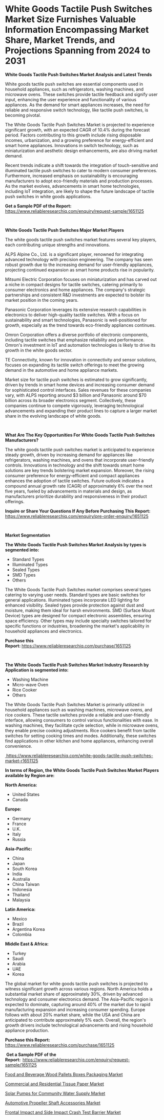 <p><h1>White Goods Tactile Push Switches Market Size Furnishes Valuable Information Encompassing Market Share, Market Trends, and Projections Spanning from 2024 to 2031</h1></p><p><strong>White Goods Tactile Push Switches Market Analysis and Latest Trends</strong></p>
<p><p>White goods tactile push switches are essential components used in household appliances, such as refrigerators, washing machines, and microwave ovens. These switches provide tactile feedback and signify user input, enhancing the user experience and functionality of various appliances. As the demand for smart appliances increases, the need for reliable and responsive switch technology, like tactile push switches, is becoming pivotal.</p><p>The White Goods Tactile Push Switches Market is projected to experience significant growth, with an expected CAGR of 10.4% during the forecast period. Factors contributing to this growth include rising disposable incomes, urbanization, and a growing preference for energy-efficient and smart home appliances. Innovations in switch technology, such as miniaturization and aesthetic design enhancements, are also driving market demand.</p><p>Recent trends indicate a shift towards the integration of touch-sensitive and illuminated tactile push switches to cater to modern consumer preferences. Furthermore, increased emphasis on sustainability is encouraging manufacturers to adopt eco-friendly materials and production processes. As the market evolves, advancements in smart home technologies, including IoT integration, are likely to shape the future landscape of tactile push switches in white goods applications.</p></p>
<p><strong>Get a Sample PDF of the Report:&nbsp;</strong> <a href="https://www.reliableresearchiq.com/enquiry/request-sample/1651125?utm_campaign=1847&utm_medium=2&utm_source=Github&utm_content=ia&utm_term=08122024&utm_id=white-goods-tactile-push-switches">https://www.reliableresearchiq.com/enquiry/request-sample/1651125</a></p>
<p>&nbsp;</p>
<p><strong>White Goods Tactile Push Switches Major Market Players</strong></p>
<p><p>The white goods tactile push switches market features several key players, each contributing unique strengths and innovations. </p><p>ALPS Alpine Co., Ltd. is a significant player, renowned for integrating advanced technology with precision engineering. The company has seen robust growth due to the increasing demand for user-friendly appliances, projecting continued expansion as smart home products rise in popularity.</p><p>Mitsumi Electric Corporation focuses on miniaturization and has carved out a niche in compact designs for tactile switches, catering primarily to consumer electronics and home appliances. The company's strategic partnerships and consistent R&D investments are expected to bolster its market position in the coming years.</p><p>Panasonic Corporation leverages its extensive research capabilities in electronics to deliver high-quality tactile switches. With a focus on sustainability and smart technologies, Panasonic is well-positioned for growth, especially as the trend towards eco-friendly appliances continues.</p><p>Omron Corporation offers a diverse portfolio of electronic components, including tactile switches that emphasize reliability and performance. Omron's investment in IoT and automation technologies is likely to drive its growth in the white goods sector.</p><p>TE Connectivity, known for innovation in connectivity and sensor solutions, focuses on expanding its tactile switch offerings to meet the growing demand in the automotive and home appliance markets.</p><p>Market size for tactile push switches is estimated to grow significantly, driven by trends in smart home devices and increasing consumer demand for sophisticated control interfaces. Sales revenues for these companies vary, with ALPS reporting around $3 billion and Panasonic around $70 billion across its broader electronics segment. Collectively, these companies continue to compete vigorously, leveraging technological advancements and expanding their product lines to capture a larger market share in the evolving landscape of white goods.</p></p>
<p>&nbsp;</p>
<p><strong>What Are The Key Opportunities For White Goods Tactile Push Switches Manufacturers?</strong></p>
<p><p>The white goods tactile push switches market is anticipated to experience steady growth, driven by increasing demand for appliances like refrigerators, washing machines, and ovens that incorporate user-friendly controls. Innovations in technology and the shift towards smart home solutions are key trends bolstering market expansion. Moreover, the rising consumer preference for energy-efficient and compact appliances enhances the adoption of tactile switches. Future outlook indicates a compound annual growth rate (CAGR) of approximately 6% over the next five years, fueled by advancements in materials and design, as manufacturers prioritize durability and responsiveness in their product offerings.</p></p>
<p><strong>Inquire or Share Your Questions If Any Before Purchasing This Report:</strong> <a href="https://www.reliableresearchiq.com/enquiry/pre-order-enquiry/1651125?utm_campaign=1847&utm_medium=2&utm_source=Github&utm_content=ia&utm_term=08122024&utm_id=white-goods-tactile-push-switches">https://www.reliableresearchiq.com/enquiry/pre-order-enquiry/1651125</a></p>
<p>&nbsp;</p>
<p><strong>Market Segmentation</strong></p>
<p><strong>The White Goods Tactile Push Switches Market Analysis by types is segmented into:</strong></p>
<p><ul><li>Standard Types</li><li>Illuminated Types</li><li>Sealed Types</li><li>SMD Types</li><li>Others</li></ul></p>
<p><p>The White Goods Tactile Push Switches market comprises several types catering to varying user needs. Standard types are basic switches for general applications. Illuminated types incorporate LED lighting for enhanced visibility. Sealed types provide protection against dust and moisture, making them ideal for harsh environments. SMD (Surface Mount Device) types are designed for compact electronic assemblies, ensuring space efficiency. Other types may include specialty switches tailored for specific functions or industries, broadening the market's applicability in household appliances and electronics.</p></p>
<p><strong>Purchase this Report:&nbsp;</strong><a href="https://www.reliableresearchiq.com/purchase/1651125?utm_campaign=1847&utm_medium=2&utm_source=Github&utm_content=ia&utm_term=08122024&utm_id=white-goods-tactile-push-switches">https://www.reliableresearchiq.com/purchase/1651125</a></p>
<p>&nbsp;</p>
<p><strong>The White Goods Tactile Push Switches Market Industry Research by Application is segmented into:</strong></p>
<p><ul><li>Washing Machine</li><li>Micro-wave Oven</li><li>Rice Cooker</li><li>Others</li></ul></p>
<p><p>The White Goods Tactile Push Switches Market is primarily utilized in household appliances such as washing machines, microwave ovens, and rice cookers. These tactile switches provide a reliable and user-friendly interface, allowing consumers to control various functionalities with ease. In washing machines, they facilitate cycle selection, while in microwave ovens, they enable precise cooking adjustments. Rice cookers benefit from tactile switches for setting cooking times and modes. Additionally, these switches find applications in other kitchen and home appliances, enhancing overall convenience.</p></p>
<p><a href="https://www.reliableresearchiq.com/white-goods-tactile-push-switches-market-r1651125?utm_campaign=1847&utm_medium=2&utm_source=Github&utm_content=ia&utm_term=08122024&utm_id=white-goods-tactile-push-switches">&nbsp;https://www.reliableresearchiq.com/white-goods-tactile-push-switches-market-r1651125</a></p>
<p><strong>In terms of Region, the White Goods Tactile Push Switches Market Players available by Region are:</strong></p>
<p>
    <p> <strong> North America: </strong>
        <ul>
            <li>United States</li>
            <li>Canada</li>
        </ul>
        </p> 
    <p> <strong> Europe: </strong>
        <ul>
            <li>Germany</li>
            <li>France</li>
            <li>U.K.</li>
            <li>Italy</li>
            <li>Russia</li>
        </ul>
        </p> 
    <p> <strong> Asia-Pacific: </strong>
        <ul>
            <li>China</li>
            <li>Japan</li>
            <li>South Korea</li>
            <li>India</li>
            <li>Australia</li>
            <li>China Taiwan</li>
            <li>Indonesia</li>
            <li>Thailand</li>
            <li>Malaysia</li>
        </ul>
        </p> 
    <p> <strong> Latin America: </strong>
        <ul>
            <li>Mexico</li>
            <li>Brazil</li>
            <li>Argentina Korea</li>
            <li>Colombia</li>
        </ul>
        </p> 
    <p> <strong> Middle East & Africa: </strong>
        <ul>
            <li>Turkey</li>
            <li>Saudi</li>
            <li>Arabia</li>
            <li>UAE</li>
            <li>Korea</li>
        </ul>
    </p>
    </p>
<p><p>The global market for white goods tactile push switches is projected to witness significant growth across various regions. North America holds a substantial market share of approximately 30%, driven by advanced technology and consumer electronics demand. The Asia-Pacific region is expected to dominate, capturing around 40% of the market due to rapid manufacturing expansion and increasing consumer spending. Europe follows with about 20% market share, while the USA and China are anticipated to contribute approximately 5% each. Overall, the region's growth drivers include technological advancements and rising household appliance production.</p></p>
<p><strong>Purchase this Report: </strong><a href="https://www.reliableresearchiq.com/purchase/1651125?utm_campaign=1847&utm_medium=2&utm_source=Github&utm_content=ia&utm_term=08122024&utm_id=white-goods-tactile-push-switches">https://www.reliableresearchiq.com/purchase/1651125</a></p>
<p>&nbsp;<strong>Get a Sample PDF of the Report:&nbsp;&nbsp;</strong><a href="https://www.reliableresearchiq.com/enquiry/request-sample/1651125?utm_campaign=1847&utm_medium=2&utm_source=Github&utm_content=ia&utm_term=08122024&utm_id=white-goods-tactile-push-switches">https://www.reliableresearchiq.com/enquiry/request-sample/1651125</a></p>
<p><strong></strong></p>
<p><p><a href="https://www.linkedin.com/pulse/food-beverage-wood-pallets-boxes-packaging-market-analysis-6jhze?utm_campaign=1847&utm_medium=2&utm_source=Github&utm_content=ia&utm_term=08122024&utm_id=white-goods-tactile-push-switches">Food and Beverage Wood Pallets Boxes Packaging Market</a></p><p><a href="https://www.linkedin.com/pulse/swot-analysis-commercial-residential-tissue-paper-market-business-xfhcc?utm_campaign=1847&utm_medium=2&utm_source=Github&utm_content=ia&utm_term=08122024&utm_id=white-goods-tactile-push-switches">Commercial and Residential Tissue Paper Market</a></p><p><a href="https://www.linkedin.com/pulse/the-sympatico-insight-9odme?utm_campaign=1847&utm_medium=2&utm_source=Github&utm_content=ia&utm_term=08122024&utm_id=white-goods-tactile-push-switches">Solar Pumps for Community Water Supply Market</a></p><p><a href="https://www.linkedin.com/pulse/the-sympatico-insight-9odme?utm_campaign=1847&utm_medium=2&utm_source=Github&utm_content=ia&utm_term=08122024&utm_id=white-goods-tactile-push-switches">Automotive Propeller Shaft Accessories Market</a></p><p><a href="https://www.linkedin.com/pulse/the-sympatico-insight-9odme?utm_campaign=1847&utm_medium=2&utm_source=Github&utm_content=ia&utm_term=08122024&utm_id=white-goods-tactile-push-switches">Frontal Impact and Side Impact Crash Test Barrier Market</a></p></p>